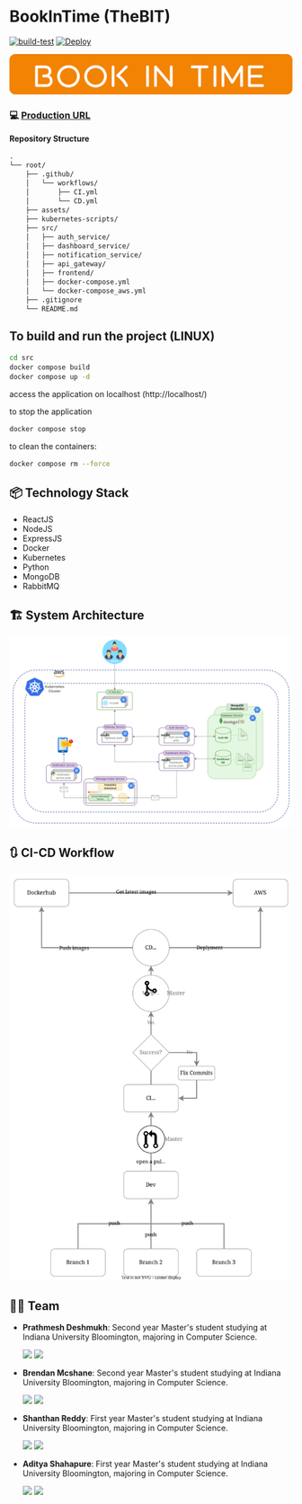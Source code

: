 # BookInTime (TheBIT)
[![build-test](https://github.iu.edu/pdeshmuk/TheBIT/actions/workflows/CI.yml/badge.svg)](https://github.iu.edu/pdeshmuk/TheBIT/actions/workflows/CI.yml)
[![Deploy](https://github.iu.edu/pdeshmuk/TheBIT/actions/workflows/CD.yml/badge.svg)](https://github.iu.edu/pdeshmuk/TheBIT/actions/workflows/CD.yml)


![sysarch](assets/logo.svg?raw=true "logo")


### :computer: [Production URL](http://149.165.169.69/)


**Repository Structure**
```
.
└── root/
    ├── .github/
    │   └── workflows/
    │       ├── CI.yml
    │       └── CD.yml
    ├── assets/
    ├── kubernetes-scripts/
    ├── src/
    │   ├── auth_service/
    │   ├── dashboard_service/
    │   ├── notification_service/
    │   ├── api_gateway/
    │   ├── frontend/
    │   ├── docker-compose.yml
    │   └── docker-compose_aws.yml
    ├── .gitignore
    └── README.md
```
## To build and run the project (LINUX)
```sh
cd src
docker compose build
docker compose up -d
```
access the application on localhost (http://localhost/)

to stop the application

```sh
docker compose stop
```
to clean the containers:
```sh
docker compose rm --force
```

## 📦 Technology Stack
- ReactJS
- NodeJS
- ExpressJS
- Docker
- Kubernetes
- Python
- MongoDB
- RabbitMQ


## :building_construction: System Architecture

![sysarch](assets/system_arch.png?raw=true "sysarch")


## :arrows_clockwise: CI-CD Workflow

![sysworkflow](assets/workflow.svg?raw=true "sysworkflow")


## 💪🏽 Team 

- **Prathmesh Deshmukh**: Second year Master's student studying at Indiana University Bloomington, majoring in Computer Science.

    [<img src="https://img.shields.io/badge/LinkedIn-0077B5?style=for-the-badge&logo=linkedin&logoColor=white" />](https://www.linkedin.com/in/prathyand/)
    [<img src="https://img.shields.io/badge/GitHub-100000?style=for-the-badge&logo=github&logoColor=white" />](https://github.com/prathyand)


- **Brendan Mcshane**: Second year Master's student studying at Indiana University Bloomington, majoring in Computer Science.

    [<img src="https://img.shields.io/badge/LinkedIn-0077B5?style=for-the-badge&logo=linkedin&logoColor=white" />](https://www.linkedin.com/in/brendanmcshane/)
    [<img src="https://img.shields.io/badge/GitHub-100000?style=for-the-badge&logo=github&logoColor=white" />](https://github.com)


- **Shanthan Reddy**: First year Master's student studying at Indiana University Bloomington, majoring in Computer Science.

    [<img src="https://img.shields.io/badge/LinkedIn-0077B5?style=for-the-badge&logo=linkedin&logoColor=white" />](https://www.linkedin.com/in/shanthan-reddy-m/)
    [<img src="https://img.shields.io/badge/GitHub-100000?style=for-the-badge&logo=github&logoColor=white" />](https://github.com)


- **Aditya Shahapure**: First year Master's student studying at Indiana University Bloomington, majoring in Computer Science.

    [<img src="https://img.shields.io/badge/LinkedIn-0077B5?style=for-the-badge&logo=linkedin&logoColor=white" />](https://www.linkedin.com/in/aditya-s-shahapure/)
    [<img src="https://img.shields.io/badge/GitHub-100000?style=for-the-badge&logo=github&logoColor=white" />](https://github.com)